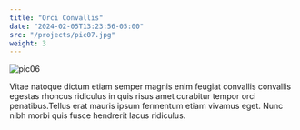 ```yaml
---
title: "Orci Convallis"
date: "2024-02-05T13:23:56-05:00"
src: "/projects/pic07.jpg"
weight: 3
---
```

![pic06](/projects/pic07.jpg)

Vitae natoque dictum etiam semper magnis enim feugiat convallis convallis egestas rhoncus ridiculus in quis risus amet curabitur tempor orci penatibus.Tellus erat mauris ipsum fermentum etiam vivamus eget. Nunc nibh morbi quis fusce hendrerit lacus ridiculus.
